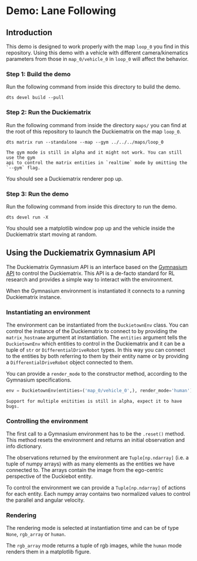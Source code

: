 # Demo: Lane Following

## Introduction

This demo is designed to work properly with the map `loop_0` you find 
in this repository.
Using this demo with a vehicle with different camera/kinematics 
parameters from those in `map_0/vehicle_0` in `loop_0` will affect 
the behavior.

### Step 1: Build the demo

Run the following command from inside this directory to build the demo.

```shell
dts devel build --pull
```

### Step 2: Run the Duckiematrix

Run the following command from inside the directory `maps/` you can 
find at the root of this repository to launch the Duckiematrix on the
map `loop_0`.

```shell
dts matrix run --standalone --map --gym ../../../maps/loop_0
```

```{warning}
The gym mode is still in alpha and it might not work. You can still use the gym
api to control the matrix entities in `realtime` mode by omitting the `--gym` flag.
```

You should see a Duckiematrix renderer pop up.


### Step 3: Run the demo

Run the following command from inside this directory to run the demo.

```shell
dts devel run -X
```

You should see a matplotlib window pop up and the vehicle inside the 
Duckiematrix start moving at random.

## Using the Duckiematrix Gymnasium API

The Duckiematrix Gymnasium API is an interface based on the [Gymnasium API](https://gymnasium.farama.org/) to control the Duckiematrix. This API is a de-facto standard for RL research and provides a simple way
to interact with the environment.

When the Gymnasium environment is instantiated it connects to a running Duckiematrix instance.

### Instantiating an environment

The environment can be instantiated from the `DuckietownEnv` class. You can control the instance of the 
Duckiematrix to connect to by providing the `matrix_hostname` argument at instantiation. The `entities` argument
tells the `DuckietownEnv` which entities to control in the Duckiematrix and it can be a tuple of `str` or `DifferentialDriveRobot` types. In this way you can connect to the entities by both referring to them by their 
entity name or by providing a `DifferentialDriveRobot` object connected to them.

You can provide a `render_mode` to the constructor method, according to the Gymnasium specifications.

```python
env = DuckietownEnv(entities=('map_0/vehicle_0',), render_mode='human')
```

```{warning}
Support for multiple enitities is still in alpha, expect it to have bugs.
```
### Controlling the environment

The first call to a Gymnasium environment has to be the `.reset()` method. This method resets the environment 
and returns an initial observation and info dictionary.

The observations returned by the environment are `Tuple[np.ndarray]` (i.e. a tuple of numpy arrays) with as many elements as the entities we have connected to. The arrays contain the image from the ego-centric perspective of the Duckiebot entity. 

To control the environment we can provide a `Tuple[np.ndarray]` of actions for each entity. Each numpy array contains two normalized values to control the parallel and angular velocity.

### Rendering

The rendering mode is selected at instantiation time and can be of type `None`, `rgb_array` or `human`.

The `rgb_array` mode returns a tuple of rgb images, while the `human` mode renders them in a matplotlib figure.